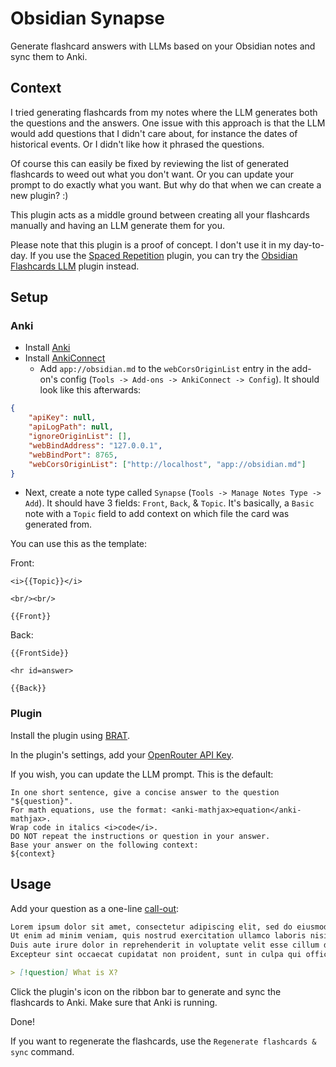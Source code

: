 # Obsidian Synapse

Generate flashcard answers with LLMs based on your Obsidian notes and sync them to Anki.

## Context

I tried generating flashcards from my notes where the LLM generates both the questions
and the answers. One issue with this approach is that the LLM would add questions that I didn't
care about, for instance the dates of historical events. Or I didn't like how it phrased the questions.

Of course this can easily be fixed by reviewing the list of generated flashcards to weed out what you don't want. Or you can update your prompt to do exactly what you want. But why do that when we can create a new plugin? :)

This plugin acts as a middle ground between creating all your flashcards manually and having an LLM generate them for you.

Please note that this plugin is a proof of concept. I don't use it in my day-to-day. If you use the [Spaced Repetition](https://github.com/st3v3nmw/obsidian-spaced-repetition) plugin, you can try the [Obsidian Flashcards LLM](https://github.com/crybot/obsidian-flashcards-llm) plugin instead.

## Setup

### Anki

- Install [Anki](https://apps.ankiweb.net/)
- Install [AnkiConnect](https://ankiweb.net/shared/info/2055492159)
    -   Add `app://obsidian.md` to the `webCorsOriginList` entry in the add-on's config (`Tools -> Add-ons -> AnkiConnect -> Config`). It should look like this afterwards:

```json
{
    "apiKey": null,
    "apiLogPath": null,
    "ignoreOriginList": [],
    "webBindAddress": "127.0.0.1",
    "webBindPort": 8765,
    "webCorsOriginList": ["http://localhost", "app://obsidian.md"]
}
```

- Next, create a note type called `Synapse` (`Tools -> Manage Notes Type -> Add`). It should have 3 fields: `Front`, `Back`, & `Topic`. It's basically, a `Basic` note with a `Topic` field to add context on which file the card was generated from.

You can use this as the template:

Front:

```
<i>{{Topic}}</i>

<br/><br/>

{{Front}}
```

Back:

```
{{FrontSide}}

<hr id=answer>

{{Back}}
```

### Plugin

Install the plugin using [BRAT](https://github.com/TfTHacker/obsidian42-brat).

In the plugin's settings, add your [OpenRouter API Key](https://openrouter.ai/docs/api-keys).

If you wish, you can update the LLM prompt. This is the default:

```
In one short sentence, give a concise answer to the question "${question}".
For math equations, use the format: <anki-mathjax>equation</anki-mathjax>.
Wrap code in italics <i>code</i>.
DO NOT repeat the instructions or question in your answer.
Base your answer on the following context:
${context}
```

## Usage

Add your question as a one-line [call-out](https://help.obsidian.md/Editing+and+formatting/Callouts):

```markdown
Lorem ipsum dolor sit amet, consectetur adipiscing elit, sed do eiusmod tempor incididunt ut labore et dolore magna aliqua.
Ut enim ad minim veniam, quis nostrud exercitation ullamco laboris nisi ut aliquip ex ea commodo consequat.
Duis aute irure dolor in reprehenderit in voluptate velit esse cillum dolore eu fugiat nulla pariatur.
Excepteur sint occaecat cupidatat non proident, sunt in culpa qui officia deserunt mollit anim id est laborum.

> [!question] What is X?
```

Click the plugin's icon on the ribbon bar to generate and sync the flashcards to Anki. Make sure that Anki is running.

Done!

If you want to regenerate the flashcards, use the `Regenerate flashcards & sync` command.
